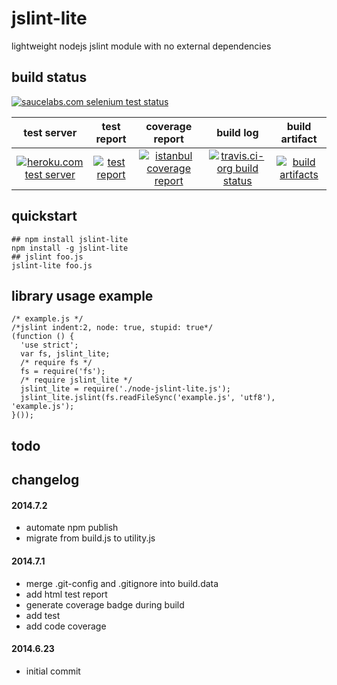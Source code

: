 jslint-lite
===========
lightweight nodejs jslint module with no external dependencies

## build status
[![saucelabs.com selenium test status](https://saucelabs.com/browser-matrix/sclb01-jslint-lite.svg)](https://saucelabs.com/u/sclb01-jslint-lite)

 test server | test report | coverage report | build log | build artifact
:-----------:|:-----------:|:---------------:|:---------:|:--------------:
[![heroku.com test server](https://kaizhu256.github.io/public/heroku-logo-light-88x31.png)](https://hrku01-node-jslint-lite.herokuapp.com/test/test.html) | [![test report](https://kaizhu256.github.io/node-jslint-lite-data/build.travis-ci.org/latest.unstable/test-report.badge.svg)](https://kaizhu256.github.io/node-jslint-lite-data/build.travis-ci.org/latest.unstable/test-report.html) | [![istanbul coverage report](https://kaizhu256.github.io/node-jslint-lite-data/build.travis-ci.org/latest.unstable/coverage-report/coverage-report.badge.svg)](https://kaizhu256.github.io/node-jslint-lite-data/build.travis-ci.org/latest.unstable/coverage-report/node-jslint-lite/index.html) | [![travis.ci-org build status](https://api.travis-ci.org/kaizhu256/node-jslint-lite.svg?branch=unstable)](https://travis-ci.org/kaizhu256/node-jslint-lite?branch=unstable) | [![build artifacts](https://kaizhu256.github.io/public/glyphicons_free/glyphicons/png/glyphicons_144_folder_open.png)](https://github.com/kaizhu256/node-jslint-lite-data/tree/gh-pages/build.travis-ci.org/latest.unstable)

## quickstart
```
## npm install jslint-lite
npm install -g jslint-lite
## jslint foo.js
jslint-lite foo.js
```

## library usage example
```
/* example.js */
/*jslint indent:2, node: true, stupid: true*/
(function () {
  'use strict';
  var fs, jslint_lite;
  /* require fs */
  fs = require('fs');
  /* require jslint_lite */
  jslint_lite = require('./node-jslint-lite.js');
  jslint_lite.jslint(fs.readFileSync('example.js', 'utf8'), 'example.js');
}());
```

## todo

## changelog
#### 2014.7.2
- automate npm publish
- migrate from build.js to utility.js

#### 2014.7.1
- merge .git-config and .gitignore into build.data
- add html test report
- generate coverage badge during build
- add test
- add code coverage

#### 2014.6.23
- initial commit
